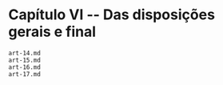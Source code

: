 # Capítulo VI -- Das disposições gerais e final

```{toctree}
art-14.md
art-15.md
art-16.md
art-17.md
```
